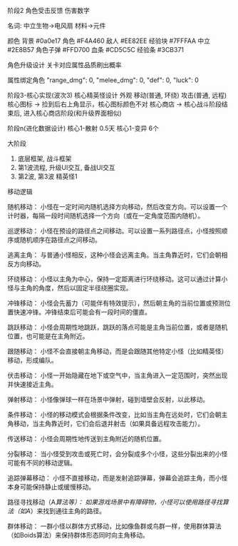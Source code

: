 阶段2
  角色受击反馈
  伤害数字

  名词: 中立生物->电风扇 材料->元件

  颜色
  背景 #0a0e17  角色 #F4A460  敌人 #EE82EE  经验块 #7FFFAA  中立 #2E8B57 
  角色子弹 #FFD700  血条 #CD5C5C 经验条 #3CB371

  角色升级设计
  关卡对应属性品质刷出概率

  属性绑定角色
  "range_dmg": 0,
  "melee_dmg": 0,
  "def": 0,
  "luck": 0

阶段3-核心实现(波次3)
  核心精英怪设计
    外观
    移动(普通, 环绕)
    攻击(普通, 远程)
  核心图标 -> 捡到后右上角显示，核心图标颜色不对
  核心商店 -> 核心战斗阶段结束后, 进入核心商店阶段(和升级界面相似)

阶段n(进化数据设计)
  核心1-散射 0.5天
  核心1-变异 6个

大阶段
1. 底层框架, 战斗框架
2. 第1波流程, 升级UI交互, 备战UI交互
3. 第2波, 第3波
  精英怪1

移动逻辑

随机移动：
小怪在一定时间内随机选择方向移动，然后改变方向。可以设置一个计时器，每隔一段时间随机选择一个方向（或在一定角度范围内随机）。

巡逻移动：
小怪在预设的路径点之间移动。可以设置一系列路径点，小怪按照顺序或随机顺序在路径点之间移动。

逃离主角：
与普通小怪相反，这种小怪会远离主角。当主角靠近时，它们会朝相反方向移动。

环绕移动：
小怪以主角为中心，保持一定距离进行环绕移动。这可以通过计算小怪与主角的角度，然后以固定半径绕圈实现。

冲锋移动：
小怪会先蓄力（可能伴有特效提示），然后朝主角的当前位置或预测位置快速冲锋。冲锋结束后可能会有一段时间的僵直。

跳跃移动：
小怪会周期性地跳跃，跳跃的落点可能是主角当前位置，或者是随机位置，也可能是在主角附近。

跟随移动：
小怪不会直接朝主角移动，而是会跟随其他特定小怪（比如精英怪）移动，形成编队。

伏击移动：
小怪一开始隐藏在地下或空气中，当主角进入一定范围时，突然出现并快速接近主角。

弹射移动：
小怪像弹球一样在场景中弹射，碰到墙壁会反射，以此移动。

条件移动：
小怪的移动模式会根据条件改变，比如当主角在远处时，它们会朝主角移动，当主角靠近时，它们会后退并射击（如果具备远程攻击能力）。

传送移动：
小怪会周期性地传送到主角附近的随机位置。

分裂移动：
当小怪受到攻击或死亡时，会分裂成多个小怪，这些分裂出来的小怪可能有不同的移动逻辑。

追踪弹幕移动：
小怪不直接移动，而是发射追踪弹幕，弹幕会追踪主角，而小怪本身可能保持静止或缓慢移动。

路径寻找移动（A*算法等）：
如果游戏场景中有障碍物，小怪可以使用路径寻找算法（如A*）来找到通往主角的路径。

群体移动：
一群小怪以群体方式移动，比如像鱼群或鸟群一样，使用群体算法（如Boids算法）来保持群体形态同时向主角移动。